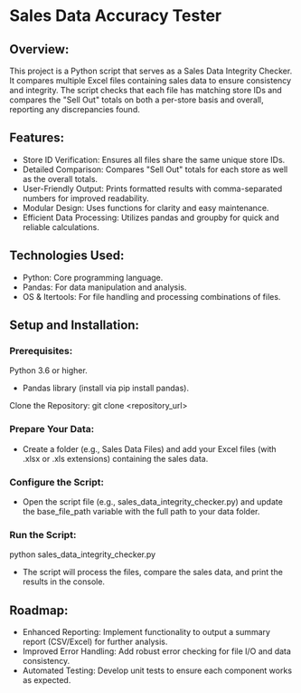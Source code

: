 # Sales Data Accuracy Tester
## Overview:
This project is a Python script that serves as a Sales Data Integrity Checker. It compares multiple Excel files containing sales data to ensure consistency and integrity. The script checks that each file has matching store IDs and compares the "Sell Out" totals on both a per-store basis and overall, reporting any discrepancies found.

## Features:
- Store ID Verification: Ensures all files share the same unique store IDs.
- Detailed Comparison: Compares "Sell Out" totals for each store as well as the overall totals.
- User-Friendly Output: Prints formatted results with comma-separated numbers for improved readability.
- Modular Design: Uses functions for clarity and easy maintenance.
- Efficient Data Processing: Utilizes pandas and groupby for quick and reliable calculations.

## Technologies Used:
- Python: Core programming language.
- Pandas: For data manipulation and analysis.
- OS & Itertools: For file handling and processing combinations of files.

## Setup and Installation:
### Prerequisites:

Python 3.6 or higher.
- Pandas library (install via pip install pandas).

Clone the Repository:
git clone <repository_url>

### Prepare Your Data:

- Create a folder (e.g., Sales Data Files) and add your Excel files (with .xlsx or .xls extensions) containing the sales data.

### Configure the Script:

- Open the script file (e.g., sales_data_integrity_checker.py) and update the base_file_path variable with the full path to your data folder.

### Run the Script:

python sales_data_integrity_checker.py
- The script will process the files, compare the sales data, and print the results in the console.

## Roadmap:
- Enhanced Reporting: Implement functionality to output a summary report (CSV/Excel) for further analysis.
- Improved Error Handling: Add robust error checking for file I/O and data consistency.
- Automated Testing: Develop unit tests to ensure each component works as expected.
